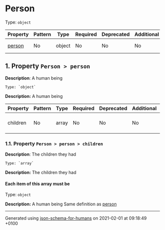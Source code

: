 # Person
Type: `object`

| Property | Pattern | Type | Required | Deprecated | Additional | Description |
| -------- | ------- | ---- | -------- | ---------- | ---------- | ----------- |
| [person](#person)|No|object|No|No| No|A human being|

## <a name="person"></a> 1. Property `Person > person`

**Description**:  A human being

    Type: `object`

**Description:** A human being

| Property | Pattern | Type | Required | Deprecated | Additional | Description |
| -------- | ------- | ---- | -------- | ---------- | ---------- | ----------- |
|children|No|array|No|No| No|The children they had|

### <a name="person_children"></a> 1.1. Property `Person > person > children`

**Description**:  The children they had

    Type: `array`

**Description:** The children they had

#### Each item of this array must be
Type: `object`

**Description:** A human being
        Same definition as [person](#person)

----------------------------------------------------------------------------------------------------------------------------
Generated using [json-schema-for-humans](https://github.com/coveooss/json-schema-for-humans) on 2021-02-01 at 09:18:49 +0100